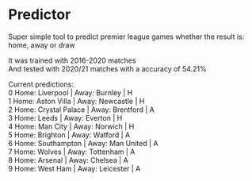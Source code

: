 # Predictor
Super simple tool to predict premier league games whether the result is: home, away or draw

It was trained with 2016-2020 matches  
And tested with 2020/21 matches with a accuracy of 54.21%


Current predictions:  
0 Home: Liverpool      | Away: Burnley        | H  
1 Home: Aston Villa    | Away: Newcastle      | H  
2 Home: Crystal Palace | Away: Brentford      | A  
3 Home: Leeds          | Away: Everton        | H  
4 Home: Man City       | Away: Norwich        | H  
5 Home: Brighton       | Away: Watford        | A  
6 Home: Southampton    | Away: Man United     | A  
7 Home: Wolves         | Away: Tottenham      | A  
8 Home: Arsenal        | Away: Chelsea        | A  
9 Home: West Ham       | Away: Leicester      | A  